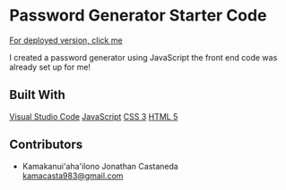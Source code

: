 # Password Generator Starter Code

[For deployed version, click me ]()

I created a password generator using JavaScript the front end code was already set up for me!


## Built With

[Visual Studio Code](https://code.visualstudio.com/)
[JavaScript](https://www.w3schools.com/js/)
[CSS 3](https://www.w3schools.com/css/)
[HTML 5](https://www.w3schools.com/html/)

## Contributors 

- Kamakanui'aha'ilono Jonathan Castaneda <br> <kamacasta983@gmail.com> <br>